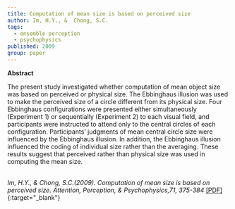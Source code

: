 ```yaml
---
title: Computation of mean size is based on perceived size
author: Im, H.Y., &  Chong, S.C.
tags:
  - ensemble perception
  - psychophysics
published: 2009
group: paper
---
```



**Abstract**

The present study investigated whether computation of mean object size was based on perceived or physical
size. The Ebbinghaus illusion was used to make the perceived size of a circle different from its physical size.
Four Ebbinghaus configurations were presented either simultaneously (Experiment 1) or sequentially (Experiment 2) to each visual field, and participants were instructed to attend only to the central circles of each configuration. Participants’ judgments of mean central circle size were influenced by the Ebbinghaus illusion. In
addition, the Ebbinghaus illusion influenced the coding of individual size rather than the averaging. These results
suggest that perceived rather than physical size was used in computing the mean size.
<br><br>

*Im, H.Y., & Chong, S.C.(2009). Computation of mean size is based on perceived size. Attention, Perception, & Psychophysics,71, 375-384* [[PDF]](https://doi.org/10.3758/APP.71.2.375){:target="_blank"}

<!---
Im, H.Y., & Chong, S.C.(2009). Computation of mean size is based on perceived size.
Attention, Perception,&Psychophysics,71, 375-384.

https://link.springer.com/article/10.3758/APP.71.2.375
-->


